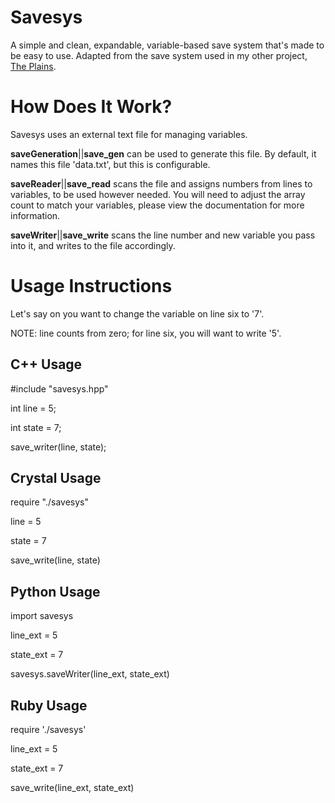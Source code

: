 # Savesys
A simple and clean, expandable, variable-based save system that's made to be easy to use.
Adapted from the save system used in my other project, [The Plains](https://github.com/draumaz/plains).

# How Does It Work?
Savesys uses an external text file for managing variables. 

**saveGeneration**||**save_gen** can be used to generate this file. By default, it names this file 'data.txt', but this is configurable.

**saveReader**||**save_read** scans the file and assigns numbers from lines to variables, to be used however needed. You will need to adjust the array count to match your variables, please view the documentation for more information.

**saveWriter**||**save_write** scans the line number and new variable you pass into it, and writes to the file accordingly.

# Usage Instructions

Let's say on you want to change the variable on line six to '7'.

NOTE: line counts from zero; for line six, you will want to write '5'.

## C++ Usage

#include "savesys.hpp"

int line = 5;

int state = 7;

save_writer(line, state);

## Crystal Usage

require "./savesys"

line = 5

state = 7

save_write(line, state)

## Python Usage

import savesys

line_ext = 5

state_ext = 7

savesys.saveWriter(line_ext, state_ext)

## Ruby Usage

require './savesys'

line_ext = 5

state_ext = 7

save_write(line_ext, state_ext)
